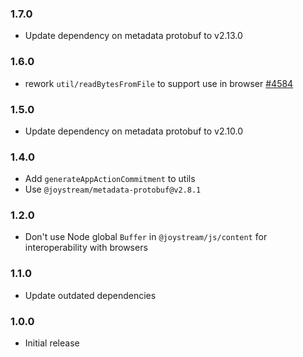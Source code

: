 ### 1.7.0

- Update dependency on metadata protobuf to v2.13.0

### 1.6.0

- rework `util/readBytesFromFile` to support use in browser [#4584](https://github.com/Joystream/joystream/pull/4584)

### 1.5.0

- Update dependency on metadata protobuf to v2.10.0

### 1.4.0

- Add `generateAppActionCommitment` to utils
- Use `@joystream/metadata-protobuf@v2.8.1`

### 1.2.0

- Don't use Node global `Buffer` in `@joystream/js/content` for interoperability with browsers

### 1.1.0

- Update outdated dependencies

### 1.0.0

- Initial release
